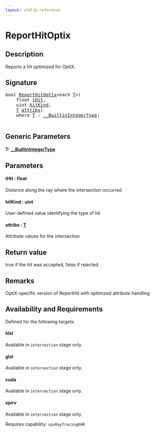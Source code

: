 ```yaml
---
layout: stdlib-reference
---
```


# ReportHitOptix

## Description

Reports a hit optimized for OptiX.



## Signature 

<pre>
<span class="code_keyword">bool</span> <a href="reporthitoptix-069.html">ReportHitOptix</a>&lt;<span class="code_keyword">each</span> <a href="reporthitoptix-069.html#typeparam-T" class="code_type">T</a>&gt;(
    <span class="code_keyword">float</span> <a href="reporthitoptix-069.html#decl-tHit" class="code_param">tHit</a>,
    <span class="code_keyword">uint</span> <a href="reporthitoptix-069.html#decl-hitKind" class="code_param">hitKind</a>,
    <a href="reporthitoptix-069.html#typeparam-T" class="code_type">T</a> <a href="reporthitoptix-069.html#decl-attribs" class="code_param">attribs</a>)
    <span class='code_keyword'>where</span> <a href="reporthitoptix-069.html#typeparam-T" class="code_type">T</a> : <a href="../interfaces/0_builtinintegertype-029g/index.html" class="code_type">__BuiltinIntegerType</a>;

</pre>

## Generic Parameters

####  <a id="typeparam-T"></a>T: [\_\_BuiltinIntegerType](../interfaces/0_builtinintegertype-029g/index)

## Parameters

####  <a id="decl-tHit"></a>tHit  : float
Distance along the ray where the intersection occurred

####  <a id="decl-hitKind"></a>hitKind  : uint
User-defined value identifying the type of hit

####  <a id="decl-attribs"></a>attribs  : [T](reporthitoptix-069#typeparam-T)
Attribute values for the intersection


## Return value
true if the hit was accepted, false if rejected

## Remarks
OptiX-specific version of ReportHit with optimized attribute handling


## Availability and Requirements

Defined for the following targets:

#### hlsl
Available in `intersection` stage only.

#### glsl
Available in `intersection` stage only.

#### cuda
Available in `intersection` stage only.

#### spirv
Available in `intersection` stage only.

Requires capability: `spvRayTracingKHR`.


